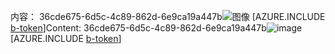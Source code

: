 <span data-ttu-id="1476d-101">内容： 36cde675-6d5c-4c89-862d-6e9ca19a447b![图像](621db21a-e941-41fa-b4ea-fe3ac2806b14.png)
[AZURE.INCLUDE [b-token](3051c433-a8ae-400c-ad67-1a7c0bf95320.md)]</span><span class="sxs-lookup"><span data-stu-id="1476d-101">Content: 36cde675-6d5c-4c89-862d-6e9ca19a447b![image](621db21a-e941-41fa-b4ea-fe3ac2806b14.png)
[AZURE.INCLUDE [b-token](3051c433-a8ae-400c-ad67-1a7c0bf95320.md)]</span></span>
